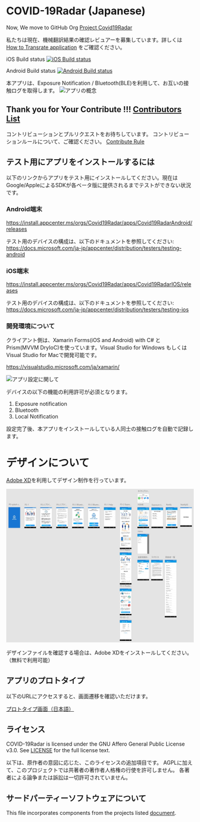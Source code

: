 # COVID-19Radar (Japanese)

Now, We move to GitHub Org [Project Covid19Radar](https://github.com/Covid-19Radar)

私たちは現在、機械翻訳結果の確認レビュアーを募集しています。詳しくは [How to Transrate application](https://github.com/Covid-19Radar/Covid19Radar/blob/master/HOW_TO_TRANSRATE_CONTRIBUTE.md) をご確認ください。

iOS Build status [![iOS Build status](https://build.appcenter.ms/v0.1/apps/9c268337-4db9-4bf4-be09-efaf16672c15/branches/master/badge)](https://appcenter.ms)

Android Build status [![Android Build status](https://build.appcenter.ms/v0.1/apps/3dcdf5b5-da95-4d03-96a6-e6ed42de7e16/branches/master/badge)](https://appcenter.ms)

本アプリは、Exposure Notification / Bluetooth(BLE)を利用して、お互いの接触ログを取得します。
![アプリの概念](img/explanation.png)


## Thank you for Your Contribute !!! [Contributors List](https://github.com/Covid-19Radar/Covid19Radar/blob/master/CONTRIBUTORS.md)
コントリビューションとプルリクエストをお待ちしています。
コントリビューションルールについて、ご確認ください。
[Contribute Rule](https://github.com/Covid-19Radar/Covid19Radar/blob/master/HOW_TO_CONTRIBUTE.md)

## テスト用にアプリをインストールするには

以下のリンクからアプリをテスト用にインストールしてください。現在はGoogle/AppleによるSDKが各ベータ版に提供されるまでテストができない状況です。

### Android端末

https://install.appcenter.ms/orgs/Covid19Radar/apps/Covid19RadarAndroid/releases

テスト用のデバイスの構成は、以下のドキュメントを参照してください:
https://docs.microsoft.com/ja-jp/appcenter/distribution/testers/testing-android

### iOS端末

https://install.appcenter.ms/orgs/Covid19Radar/apps/Covid19RadarIOS/releases

テスト用のデバイスの構成は、以下のドキュメントを参照してください:
https://docs.microsoft.com/ja-jp/appcenter/distribution/testers/testing-ios


### 開発環境について

クライアント側は、Xamarin Forms(iOS and Android) with C# と Prism(MVVM DryIoC)を使っています。Visual Studio for Windows もしくは Visual Studio for Macで開発可能です。

https://visualstudio.microsoft.com/ja/xamarin/

![アプリ設定に関して](img/design00.png)

デバイスの以下の機能の利用許可が必須となります。 

1. Exposure notification
2. Bluetooth
3. Local Notification

設定完了後、本アプリをインストールしている人同士の接触ログを自動で記録します。

# デザインについて

[Adobe XD](https://www.adobe.com/jp/products/xd.html)を利用してデザイン制作を行っています。

![画面全体図](img/design01.jpg)

デザインファイルを確認する場合は、Adobe XDをインストールしてください。（無料で利用可能）

## アプリのプロトタイプ

以下のURLにアクセスすると、画面遷移を確認いただけます。

[プロトタイプ画面（日本語）](https://xd.adobe.com/view/e984f53a-5fc7-4764-4ddf-902860407fad-9fb5/)

## ライセンス

COVID-19Radar is licensed under the GNU Affero General Public License v3.0. See [LICENSE](./LICENSE) for the full license text.

以下は、原作者の意図に応じた、このライセンスの追加項目です。
AGPLに加えて、このプロジェクトでは共著者の著作者人格権の行使を許可しません。
各著者による論争または訴訟は一切許可されていません。

## サードパーティーソフトウェアについて

This file incorporates components from the projects listed [document](./COPYRIGHT_THIRD_PARTY_SOFTWARE_NOTICES.md).
